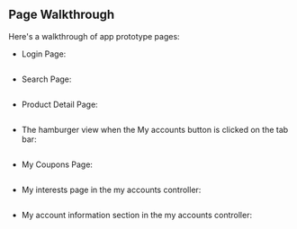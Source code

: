 ## Page Walkthrough

Here's a walkthrough of app prototype pages:

- Login Page:

<img src='login.png' title='' width='' alt='' />

- Search Page:

<img src='Search.png' title='' width='' alt='' />

- Product Detail Page:

<img src='ProductDetail.png' title='' width='' alt='' />

- The hamburger view when the My accounts button is clicked on the tab bar:

<img src='accounts_hamburger.png' title='' width='' alt='' />

- My Coupons Page:

<img src='MyGroupons.png' title='' width='' alt='' />

- My interests page in the my accounts controller:

<img src='my_interests.png' title='' width='' alt='' />

- My account information section in the my accounts controller:

<img src='my_account_information.png' title='' width='' alt='' />
